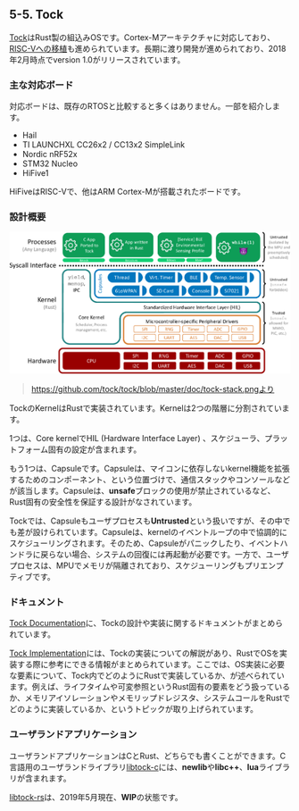 ## 5-5. Tock

[Tock]はRust製の組込みOSです。Cortex-Mアーキテクチャに対応しており、[RISC-Vへの移植]も進められています。長期に渡り開発が進められており、2018年2月時点でversion 1.0がリリースされています。

[Tock]: https://www.tockos.org/
[GitHub Tock]: https://github.com/tock
[RISC-Vへの移植]: https://github.com/tock/tock/issues/1135

### 主な対応ボード

対応ボードは、既存のRTOSと比較すると多くはありません。一部を紹介します。

- Hail
- TI LAUNCHXL CC26x2 / CC13x2 SimpleLink
- Nordic nRF52x
- STM32 Nucleo
- HiFive1

HiFiveはRISC-Vで、他はARM Cortex-Mが搭載されたボードです。

### 設計概要

<p align="center">
<img title="Tock stack" src="../assets/tock-stack.png">
</p>

> https://github.com/tock/tock/blob/master/doc/tock-stack.pngより

TockのKernelはRustで実装されています。Kernelは2つの階層に分割されています。

1つは、Core kernelでHIL (Hardware Interface Layer) 、スケジューラ、プラットフォーム固有の設定が含まれます。

もう1つは、Capsuleです。Capsuleは、マイコンに依存しないkernel機能を拡張するためのコンポーネント、という位置づけで、通信スタックやコンソールなどが該当します。Capsuleは、**unsafe**ブロックの使用が禁止されているなど、Rust固有の安全性を保証する設計がなされています。

Tockでは、Capsuleもユーザプロセスも**Untrusted**という扱いですが、その中でも差が設けられています。Capsuleは、kernelのイベントループの中で協調的にスケジューリングされます。そのため、Capsuleがパニックしたり、イベントハンドラに戻らない場合、システムの回復には再起動が必要です。一方で、ユーザプロセスは、MPUでメモリが隔離されており、スケジューリングもプリエンプティブです。

### ドキュメント

[Tock Documentation]に、Tockの設計や実装に関するドキュメントがまとめられています。

[Tock Documentation]: https://github.com/tock/tock/tree/master/doc

[Tock Implementation]には、Tockの実装についての解説があり、RustでOSを実装する際に参考にできる情報がまとめられています。ここでは、OS実装に必要な要素について、Tock内でどのようにRustで実装しているか、が述べられています。例えば、ライフタイムや可変参照というRust固有の要素をどう扱っているか、メモリアイソレーションやメモリップドレジスタ、システムコールをRustでどのように実装しているか、というトピックが取り上げられています。

[Tock Implementation]: https://github.com/tock/tock/tree/master/doc#tock-implementation

### ユーザランドアプリケーション

ユーザランドアプリケーションはCとRust、どちらでも書くことができます。C言語用のユーザランドライブラリ[libtock-c]には、**newlib**や**libc++**、**lua**ライブラリが含まれます。

[libtock-c]: https://github.com/tock/libtock-c

[libtock-rs]は、2019年5月現在、**WIP**の状態です。

[libtock-rs]: https://github.com/tock/libtock-rs
